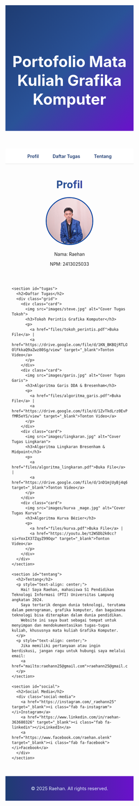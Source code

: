 <html lang="id">
<head>
  <meta charset="UTF-8" />
  <meta name="viewport" content="width=device-width, initial-scale=1.0"/>
  <title>Portofolio Raehan - Grafika Komputer</title>
  <link href="https://fonts.googleapis.com/css2?family=Outfit:wght@400;600;700&display=swap" rel="stylesheet">
  <link rel="stylesheet" href="https://cdnjs.cloudflare.com/ajax/libs/font-awesome/6.5.0/css/all.min.css"/>
  <style>
    * {
      box-sizing: border-box;
      margin: 0;
      padding: 0;
    }

    body {
      font-family: 'Inter', sans-serif;
      background-color: #f4f8fb;
      color: #1e2a38;
      line-height: 1.6;
    }

    header {
      background: linear-gradient(135deg, #1e3c72, #2a5298, #6a11cb);
      color: white;
      padding: 80px 20px 60px;
      text-align: center;
    }

    header h1 {
      font-size: 3rem;
      margin-bottom: 10px;
    }

    nav {
      background-color: #ffffff;
      border-bottom: 1px solid #e0e0e0;
      padding: 15px;
      text-align: center;
      position: sticky;
      top: 0;
      z-index: 100;
    }

    nav a {
      margin: 0 20px;
      color: #1e3c72;
      font-weight: 600;
      text-decoration: none;
      position: relative;
    }

    nav a::after {
      content: '';
      height: 2px;
      width: 0;
      background: linear-gradient(to right, #6a11cb, #2575fc);
      position: absolute;
      bottom: -5px;
      left: 0;
      transition: 0.3s;
    }

    nav a:hover::after {
      width: 100%;
    }

    main {
      max-width: 1100px;
      margin: 40px auto;
      padding: 0 20px;
    }

    section {
      margin-bottom: 60px;
    }

    h2 {
      font-size: 2rem;
      background: linear-gradient(to right, #1e3c72, #2a5298, #6a11cb);
      -webkit-background-clip: text;
      -webkit-text-fill-color: transparent;
      margin-bottom: 20px;
      text-align: center;
    }

    .grid {
      display: grid;
      grid-template-columns: repeat(auto-fit, minmax(280px, 1fr));
      gap: 20px;
    }

    .card {
      background: linear-gradient(145deg, #ffffff, #f2f6fc);
      border-radius: 12px;
      box-shadow: 0 4px 20px rgba(0,0,0,0.05);
      padding: 20px;
      transition: 0.3s ease;
    }

    .card:hover {
      transform: translateY(-5px);
      box-shadow: 0 6px 30px rgba(0,0,0,0.12);
    }

    .card h3 {
      margin-bottom: 10px;
      background: linear-gradient(to right, #1565c0, #512da8);
      -webkit-background-clip: text;
      -webkit-text-fill-color: transparent;
    }

    .card img {
      width: 100%;
      height: 200px;
      object-fit: cover;
      border-radius: 8px;
      margin-bottom: 15px;
    }

    .contact p {
      margin: 10px 0;
      text-align: center;
    }

    .contact a {
      color: #1565c0;
      text-decoration: none;
    }

    .contact a:hover {
      text-decoration: underline;
    }

    #social {
      text-align: center;
    }

    .social-media {
      margin-top: 10px;
      font-size: 1.2rem;
    }

    .social-media a {
      background: linear-gradient(to right, #6a11cb, #2575fc);
      -webkit-background-clip: text;
      -webkit-text-fill-color: transparent;
      margin: 0 15px;
      font-weight: 600;
      display: inline-block;
    }

    .social-media a i {
      margin-right: 8px;
    }

    .social-media a:hover {
      filter: brightness(1.2);
    }

    footer {
      text-align: center;
      background: linear-gradient(to right, #1e3c72, #6a11cb);
      padding: 30px 10px;
      color: #e3f2fd;
      font-size: 0.9rem;
      margin-top: 50px;
    }

    @media (max-width: 600px) {
      header h1 {
        font-size: 2rem;
      }

      nav {
        display: flex;
        flex-direction: column;
        gap: 10px;
      }
    }
  </style>
</head>
<body>

  <header>
    <h1>Portofolio Mata Kuliah Grafika Komputer</h1>
  </header>

  <nav>
    <a href="#about">Profil</a>
    <a href="#tugas">Daftar Tugas</a>
    <a href="#tentang">Tentang</a>
  </nav>

  <main>
    <section id="about">
      <h2>Profil</h2>
      <div style="text-align: center;">
        <div style="display: flex; justify-content: center; margin-bottom: 20px;">
          <img src="images/raehan.jpg" alt="Foto Raehan" style="width: 150px; height: 150px; object-fit: cover; border-radius: 50%; border: 3px solid #0d47a1;">
        </div>
        <p>Nama: Raehan</p>
        <p>NPM: 2413025033</p>
      </div>
    </section>

    <section id="tugas">
      <h2>Daftar Tugas</h2>
      <div class="grid">
        <div class="card">
          <img src="images/steve.jpg" alt="Cover Tugas Tokoh">
          <h3>Tokoh Perintis Grafika Komputer</h3>
          <p>
            <a href="files/tokoh_perintis.pdf">Buka File</a> |
            <a href="https://drive.google.com/file/d/1KN_BKBQjRTLONSm-OlFkkaQ9aZwz80Sg/view" target="_blank">Tonton Video</a>
          </p>
        </div>
        <div class="card">
          <img src="images/garis.jpg" alt="Cover Tugas Garis">
          <h3>Algoritma Garis DDA & Bresenham</h3>
          <p>
            <a href="files/algoritma_garis.pdf">Buka File</a> |
            <a href="https://drive.google.com/file/d/1ZvTkdLrz0EvPC7Cm7Ngtk_gt-fMR5eYS/view" target="_blank">Tonton Video</a>
          </p>
        </div>
        <div class="card">
          <img src="images/lingkaran.jpg" alt="Cover Tugas Lingkaran">
          <h3>Algoritma Lingkaran Bresenham & Midpoint</h3>
          <p>
            <a href="files/algoritma_lingkaran.pdf">Buka File</a> |
            <a href="https://drive.google.com/file/d/1nD1mjUyBj4q6O1A5V8_VNhbqZ2oqQw1-/view" target="_blank">Tonton Video</a>
          </p>
        </div>
        <div class="card">
          <img src="images/kurva _mage.jpg" alt="Cover Tugas Kurva">
          <h3>Algoritma Kurva Bézier</h3>
          <p>
            <a href="files/kurva.pdf">Buka File</a> |
            <a href="https://youtu.be/t2WSDb2k0cc?si=YoxIX37ZqyZ99Oqv" target="_blank">Tonton Video</a>
          </p>
        </div>
      </div>
    </section>

    <section id="tentang">
      <h2>Tentang</h2>
      <p style="text-align: center;">
        Hai! Saya Raehan, mahasiswa S1 Pendidikan Teknologi Informasi (PTI) Universitas Lampung angkatan 2024.
        Saya tertarik dengan dunia teknologi, terutama dalam pemrograman, grafika komputer, dan bagaimana teknologi bisa diterapkan dalam dunia pendidikan.
        Website ini saya buat sebagai tempat untuk menyimpan dan mendokumentasikan tugas-tugas kuliah, khususnya mata kuliah Grafika Komputer.
      </p>
      <p style="text-align: center;">
        Jika memiliki pertanyaan atau ingin berdiskusi, jangan ragu untuk hubungi saya melalui email:
        <a href="mailto:raehann25@gmail.com">raehann25@gmail.com</a>
      </p>
    </section>

    <section id="social">
      <h2>Social Media</h2>
      <div class="social-media">
        <a href="https://instagram.com/_raehann25" target="_blank"><i class="fab fa-instagram"></i>Instagram</a>
        <a href="https://www.linkedin.com/in/raehan-363680326" target="_blank"><i class="fab fa-linkedin"></i>LinkedIn</a>
        <a href="https://www.facebook.com/raehan.olenk" target="_blank"><i class="fab fa-facebook"></i>Facebook</a>
      </div>
    </section>
  </main>

  <footer>
    &copy; 2025 Raehan. All rights reserved.
  </footer>

</body>
</html>
